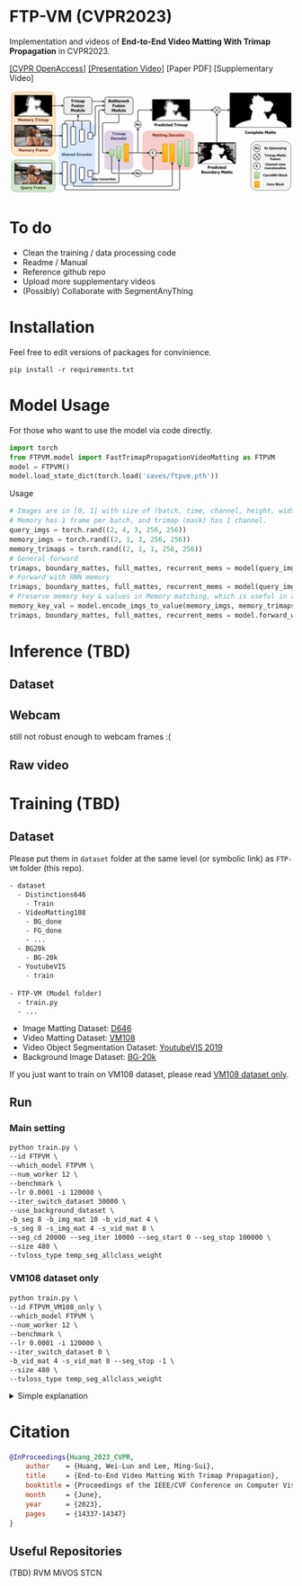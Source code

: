 # FTP-VM (CVPR2023)
Implementation and videos of **End-to-End Video Matting With Trimap Propagation** in CVPR2023.

[[CVPR OpenAccess]](https://openaccess.thecvf.com/content/CVPR2023/html/Huang_End-to-End_Video_Matting_With_Trimap_Propagation_CVPR_2023_paper.html) 
[[Presentation Video]](https://youtu.be/3jjA4nvUc8c)
[Paper PDF] 
[Supplementary Video]

![](assets/diagram.gif)

# To do
- Clean the training / data processing code
- Readme / Manual
- Reference github repo
- Upload more supplementary videos
- (Possibly) Collaborate with SegmentAnyThing


# Installation
Feel free to edit versions of packages for convinience.
```
pip install -r requirements.txt
```

# Model Usage
For those who want to use the model via code directly.
```python
import torch
from FTPVM.model import FastTrimapPropagationVideoMatting as FTPVM
model = FTPVM()
model.load_state_dict(torch.load('saves/ftpvm.pth'))
```
Usage
```python
# Images are in [0, 1] with size of (batch, time, channel, height, width)
# Memory has 1 frame per batch, and trimap (mask) has 1 channel.
query_imgs = torch.rand((2, 4, 3, 256, 256))
memory_imgs = torch.rand((2, 1, 3, 256, 256))
memory_trimaps = torch.rand((2, 1, 1, 256, 256))
# General forward
trimaps, boundary_mattes, full_mattes, recurrent_mems = model(query_imgs, memory_imgs, memory_trimaps)
# Forward with RNN memory
trimaps, boundary_mattes, full_mattes, recurrent_mems = model(query_imgs, memory_imgs, memory_trimaps, *recurrent_mems)
# Preserve memory key & values in Memory matching, which is useful in application
memory_key_val = model.encode_imgs_to_value(memory_imgs, memory_trimaps)
trimaps, boundary_mattes, full_mattes, recurrent_mems = model.forward_with_memory(query_imgs, *memory_key_val, *recurrent_mems)
```

# Inference (TBD)

## Dataset
## Webcam
still not robust enough to webcam frames :(
## Raw video


# Training (TBD)
## Dataset
Please put them in `dataset` folder at the same level (or symbolic link) as `FTP-VM` folder (this repo).
```
- dataset
  - Distinctions646
    - Train
  - VideoMatting108
    - BG_done
    - FG_done
    - ...
  - BG20k
    - BG-20k
  - YoutubeVIS
    - train

- FTP-VM (Model folder)
  - train.py
  - ...
```

- Image Matting Dataset: [D646](https://github.com/yuhaoliu7456/CVPR2020-HAttMatting)
- Video Matting Dataset: [VM108](https://github.com/yunkezhang/TCVOM#videomatting108-dataset)
- Video Object Segmentation Dataset: [YoutubeVIS 2019](https://youtube-vos.org/dataset/vis/)
- Background Image Dataset: [BG-20k](https://github.com/JizhiziLi/GFM)

If you just want to train on VM108 dataset, please read [VM108 dataset only](###VM108-dataset-only).

## Run

### Main setting
```shell
python train.py \
--id FTPVM \
--which_model FTPVM \
--num_worker 12 \
--benchmark \
--lr 0.0001 -i 120000 \
--iter_switch_dataset 30000 \
--use_background_dataset \
-b_seg 8 -b_img_mat 10 -b_vid_mat 4 \
-s_seg 8 -s_img_mat 4 -s_vid_mat 8 \
--seg_cd 20000 --seg_iter 10000 --seg_start 0 --seg_stop 100000 \
--size 480 \
--tvloss_type temp_seg_allclass_weight
```

### VM108 dataset only
```shell
python train.py \
--id FTPVM_VM108_only \
--which_model FTPVM \
--num_worker 12 \
--benchmark \
--lr 0.0001 -i 120000 \
--iter_switch_dataset 0 \
-b_vid_mat 4 -s_vid_mat 8 --seg_stop -1 \
--size 480 \
--tvloss_type temp_seg_allclass_weight
```


<details>
  <summary>Simple explanation</summary>

- `--id` : experiment name
- `--which_model` : defined model name in `model/which_model.py`
- `--use_background_dataset` : composite the data with an additional BG20k dataset as well
- `--iter_switch_dataset 30000` : switch to video dataset at N iter
- `-b_seg 8 -b_img_mat 10 -b_vid_mat 4` : batch size of datasets
- `-s_seg 8 -s_img_mat 4 -s_vid_mat 8` : sequence / clip length of datasets
- `--seg_cd 20000 --seg_iter 10000 --seg_start 0 --seg_stop 100000` : \
segmentation training starts at 0th iter, runs for 10000 iters followed by 20000-iters cooldown, stop at 100000th iter.
- `--tvloss_type` : variant of segmentation inconsistency loss
</details>


# Citation
```bibtex
@InProceedings{Huang_2023_CVPR,
    author    = {Huang, Wei-Lun and Lee, Ming-Sui},
    title     = {End-to-End Video Matting With Trimap Propagation},
    booktitle = {Proceedings of the IEEE/CVF Conference on Computer Vision and Pattern Recognition (CVPR)},
    month     = {June},
    year      = {2023},
    pages     = {14337-14347}
}
```
## Useful Repositories
(TBD)
RVM
MiVOS
STCN
